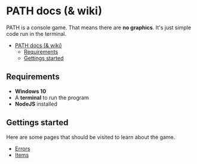 # PATH docs (& wiki)

PATH is a console game. That means there are **no graphics**. It's just simple code run in the terminal.

- [PATH docs (& wiki)](#path-docs--wiki)
  - [Requirements](#requirements)
  - [Gettings started](#gettings-started)

## Requirements

- **Windows 10**
- A **terminal** to run the program
- **NodeJS** installed

## Gettings started

Here are some pages that should be visited to learn about the game.

- [Errors](errors.md)
- [Items](items.md)